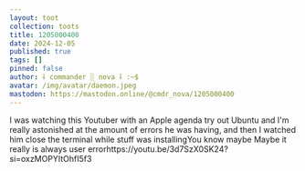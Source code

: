 ```yaml
---
layout: toot
collection: toots
title: 1205000400
date: 2024-12-05
published: true
tags: []
pinned: false
author: ⸸ commander ░ nova ⸸ :~$
avatar: /img/avatar/daemon.jpeg
mastodon: https://mastodon.online/@cmdr_nova/1205000400
---
```


I was watching this Youtuber with an Apple agenda try out Ubuntu and I'm really astonished at the amount of errors he was having, and then I watched him close the terminal while stuff was installingYou know maybe Maybe it really is always user errorhttps://youtu.be/3d7SzX0SK24?si=oxzMOPYItOhfI5f3
